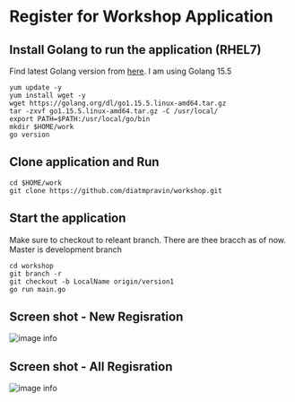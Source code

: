 # Register for Workshop Application

## Install Golang to run the application (RHEL7)

Find latest Golang version from [here](https://golang.org/dl/). I am using Golang 15.5

```
yum update -y
yum install wget -y
wget https://golang.org/dl/go1.15.5.linux-amd64.tar.gz
tar -zxvf go1.15.5.linux-amd64.tar.gz -C /usr/local/
export PATH=$PATH:/usr/local/go/bin
mkdir $HOME/work
go version
```

## Clone application and Run

```
cd $HOME/work
git clone https://github.com/diatmpravin/workshop.git
```

## Start the application

Make sure to checkout to releant branch. There are thee bracch as of now. Master is development branch

```
cd workshop
git branch -r
git checkout -b LocalName origin/version1
go run main.go
```


## Screen shot -  New Regisration

![image info](/public/registration.png)

## Screen shot -  All Regisration

![image info](./public/all-registration.png)
